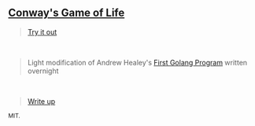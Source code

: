 ## [Conway's Game of Life](https://en.wikipedia.org/wiki/Conway%27s_Game_of_Life)

> [Try it out](https://3willows.github.io/conways-game-of-life/)

<br>

> Light modification of Andrew Healey's [First Golang Program](https://healeycodes.com/beginners/go/showdev/opensource/2019/10/02/my-first-golang-program.html) written overnight

<br>

> [Write up](https://technical-blog.3willows.xyz/2024-10-12-2-days-of-golang-with-llms/)

<small>MIT.</small>
